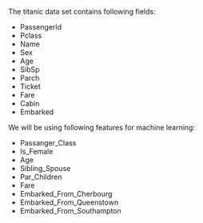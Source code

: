 The titanic data set contains following fields:
  * PassengerId
  * Pclass              
  * Name  
  * Sex   
  * Age  
  * SibSp  
  * Parch  
  * Ticket
  * Fare 
  * Cabin 
  * Embarked  
  
We will be using following features for machine learning:
  * Passanger_Class              
  * Is_Female   
  * Age  
  * Sibling_Spouse  
  * Par_Children  
  * Fare 
  * Embarked_From_Cherbourg
  * Embarked_From_Queenstown
  * Embarked_From_Southampton
